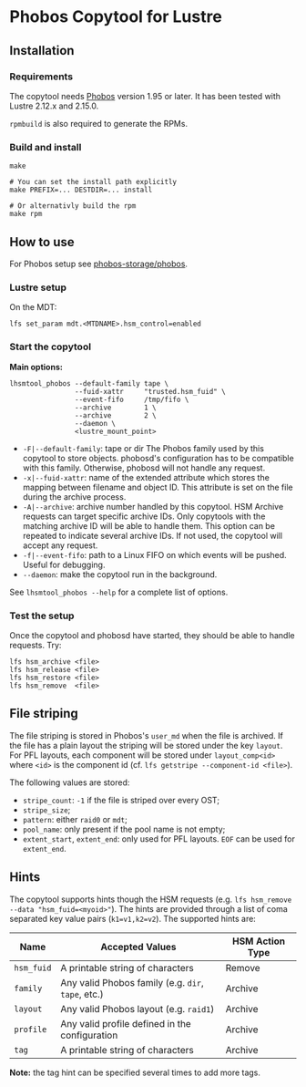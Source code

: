 # Phobos Copytool for Lustre

## Installation

### Requirements

The copytool needs [Phobos](https://github.com/phobos-storage/phobos) version
1.95 or later. It has been tested with Lustre 2.12.x and 2.15.0.

`rpmbuild` is also required to generate the RPMs.

### Build and install

```
make

# You can set the install path explicitly
make PREFIX=... DESTDIR=... install

# Or alternativly build the rpm
make rpm
```

## How to use

For Phobos setup see [phobos-storage/phobos](https://github.com/phobos-storage/phobos).

### Lustre setup

On the MDT:
```
lfs set_param mdt.<MTDNAME>.hsm_control=enabled
```

### Start the copytool

**Main options:**

```
lhsmtool_phobos --default-family tape \
                --fuid-xattr     "trusted.hsm_fuid" \
                --event-fifo     /tmp/fifo \
                --archive        1 \
                --archive        2 \
                --daemon \
                <lustre_mount_point>
```

- `-F|--default-family`: tape or dir
  The Phobos family used by this copytool to store objects. phobosd's
  configuration has to be compatible with this family. Otherwise, phobosd will
  not handle any request.
- `-x|--fuid-xattr`: name of the extended attribute which stores the mapping
  between filename and object ID. This attribute is set on the file during the
  archive process.
- `-A|--archive`: archive number handled by this copytool. HSM Archive requests
  can target specific archive IDs. Only copytools with the matching archive ID
  will be able to handle them. This option can be repeated to indicate several
  archive IDs. If not used, the copytool will accept any request.
- `-f|--event-fifo`: path to a Linux FIFO on which events will be pushed.
  Useful for debugging.
- `--daemon`: make the copytool run in the background.

See `lhsmtool_phobos --help` for a complete list of options.

### Test the setup

Once the copytool and phobosd have started, they should be able to handle
requests. Try:

```
lfs hsm_archive <file>
lfs hsm_release <file>
lfs hsm_restore <file>
lfs hsm_remove  <file>
```

## File striping

The file striping is stored in Phobos's `user_md` when the file is archived.
If the file has a plain layout the striping will be stored under the key
`layout`. For PFL layouts, each component will be stored under `layout_comp<id>`
where `<id>` is the component id (cf. `lfs getstripe --component-id <file>`).

The following values are stored:

- `stripe_count`: `-1` if the file is striped over every OST;
- `stripe_size`;
- `pattern`: either `raid0` or `mdt`;
- `pool_name`: only present if the pool name is not empty;
- `extent_start`, `extent_end`: only used for PFL layouts. `EOF` can be used
  for `extent_end`.

## Hints

The copytool supports hints though the HSM requests (e.g. `lfs hsm_remove
--data "hsm_fuid=<myoid>"`). The hints are provided through a list of coma
separated key value pairs (`k1=v1,k2=v2`). The supported hints are:

| Name          | Accepted Values                                    | HSM Action Type |
| ------------- | -------------------------------------------------- | --------------- |
| `hsm_fuid`    | A printable string of characters                   | Remove          |
| `family`      | Any valid Phobos family (e.g. `dir`, `tape`, etc.) | Archive         |
| `layout`      | Any valid Phobos layout (e.g. `raid1`)             | Archive         |
| `profile`     | Any valid profile defined in the configuration     | Archive         |
| `tag`         | A printable string of characters                   | Archive         |

**Note:** the tag hint can be specified several times to add more tags.
